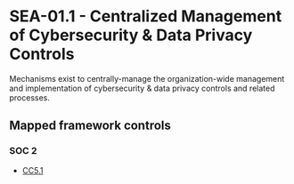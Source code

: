# SEA-01.1 - Centralized Management of Cybersecurity & Data Privacy Controls
Mechanisms exist to centrally-manage the organization-wide management and implementation of cybersecurity & data privacy controls and related processes.
## Mapped framework controls
### SOC 2
- [CC5.1](../soc2/cc51.md)